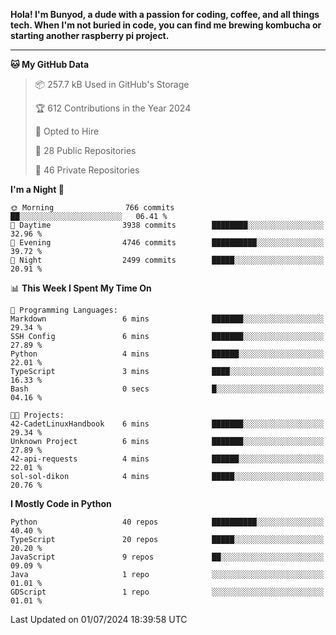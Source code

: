 <p>
<b>Hola! I'm Bunyod, a dude with a passion for coding, coffee, and all things tech. When I'm not buried in code, you can find me brewing kombucha or starting another raspberry pi project.</b>
</p>

---

<!--START_SECTION:waka-->
**🐱 My GitHub Data** 

> 📦 257.7 kB Used in GitHub's Storage 
 > 
> 🏆 612 Contributions in the Year 2024
 > 
> 💼 Opted to Hire
 > 
> 📜 28 Public Repositories 
 > 
> 🔑 46 Private Repositories 
 > 
**I'm a Night 🦉** 

```text
🌞 Morning                766 commits         ██░░░░░░░░░░░░░░░░░░░░░░░   06.41 % 
🌆 Daytime                3938 commits        ████████░░░░░░░░░░░░░░░░░   32.96 % 
🌃 Evening                4746 commits        ██████████░░░░░░░░░░░░░░░   39.72 % 
🌙 Night                  2499 commits        █████░░░░░░░░░░░░░░░░░░░░   20.91 % 
```


📊 **This Week I Spent My Time On** 

```text
💬 Programming Languages: 
Markdown                 6 mins              ███████░░░░░░░░░░░░░░░░░░   29.34 % 
SSH Config               6 mins              ███████░░░░░░░░░░░░░░░░░░   27.89 % 
Python                   4 mins              ██████░░░░░░░░░░░░░░░░░░░   22.01 % 
TypeScript               3 mins              ████░░░░░░░░░░░░░░░░░░░░░   16.33 % 
Bash                     0 secs              █░░░░░░░░░░░░░░░░░░░░░░░░   04.16 % 

🐱‍💻 Projects: 
42-CadetLinuxHandbook    6 mins              ███████░░░░░░░░░░░░░░░░░░   29.34 % 
Unknown Project          6 mins              ███████░░░░░░░░░░░░░░░░░░   27.89 % 
42-api-requests          4 mins              ██████░░░░░░░░░░░░░░░░░░░   22.01 % 
sol-sol-dikon            4 mins              █████░░░░░░░░░░░░░░░░░░░░   20.76 % 
```

**I Mostly Code in Python** 

```text
Python                   40 repos            ██████████░░░░░░░░░░░░░░░   40.40 % 
TypeScript               20 repos            █████░░░░░░░░░░░░░░░░░░░░   20.20 % 
JavaScript               9 repos             ██░░░░░░░░░░░░░░░░░░░░░░░   09.09 % 
Java                     1 repo              ░░░░░░░░░░░░░░░░░░░░░░░░░   01.01 % 
GDScript                 1 repo              ░░░░░░░░░░░░░░░░░░░░░░░░░   01.01 % 
```




 Last Updated on 01/07/2024 18:39:58 UTC
<!--END_SECTION:waka-->
